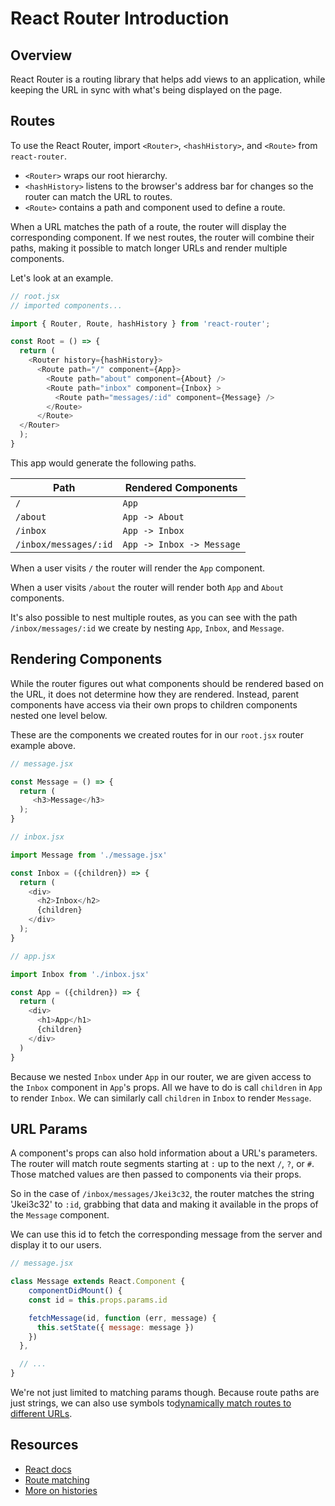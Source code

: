 # React Router Introduction

## Overview

React Router is a routing library that helps add views to an application, while
keeping the URL in sync with what's being displayed on the page.

## Routes

To use the React Router, import `<Router>`, `<hashHistory>`, and `<Route>` from `react-router`.

* `<Router>` wraps our root hierarchy.
* `<hashHistory>` listens to the browser's address bar for changes so the router
can match the URL to routes.
* `<Route>` contains a path and component used to define a route.

When a URL matches the path of a route, the router will display the corresponding
component. If we nest routes, the router will combine their paths, making it
possible to match longer URLs and render multiple components.

Let's look at an example.

```js
// root.jsx
// imported components...

import { Router, Route, hashHistory } from 'react-router';

const Root = () => {
  return (
    <Router history={hashHistory}>
      <Route path="/" component={App}>
        <Route path="about" component={About} />
        <Route path="inbox" component={Inbox} >
          <Route path="messages/:id" component={Message} />
        </Route>
      </Route>
  </Router>
  );
}
```

This app would generate the following paths.

Path                    | Rendered Components
------------------------|-----------
`/`                     | `App`
`/about`                | `App -> About`
`/inbox`                | `App -> Inbox`
`/inbox/messages/:id`   | `App -> Inbox -> Message`

When a user visits `/` the router will render the `App` component.

When a user visits `/about` the router will render both `App` and `About` components.

It's also possible to nest multiple routes, as you can see with the path
`/inbox/messages/:id` we create by nesting `App`, `Inbox`, and `Message`.

## Rendering Components

While the router figures out what components should be rendered based on the URL,
it does not determine how they are rendered. Instead, parent components have access
via their own props to children components nested one level below.

These are the components we created routes for in our `root.jsx` router example above.

```js
// message.jsx

const Message = () => {
  return (
     <h3>Message</h3>
  );
}

// inbox.jsx

import Message from './message.jsx'

const Inbox = ({children}) => {
  return (
    <div>
      <h2>Inbox</h2>
      {children}
    </div>
  );
}

// app.jsx

import Inbox from './inbox.jsx'

const App = ({children}) => {
  return (
    <div>
      <h1>App</h1>
      {children}
    </div>
  )
}
```
Because we nested `Inbox` under `App` in our router, we are given access to the
`Inbox` component in `App`'s props. All we have to do is call `children` in
`App` to render `Inbox`. We can similarly call `children` in `Inbox` to
render `Message`.

## URL Params

A component's props can also hold information about a URL's parameters.
The router will match route segments starting at `:` up to the next `/`, `?`,
or `#`. Those matched values are then passed to components via their props.

So in the case of `/inbox/messages/Jkei3c32`, the router matches the string
'Jkei3c32' to `:id`, grabbing that data and making it available in the props
of the `Message` component.

We can use this id to fetch the corresponding message from the server and
display it to our users.

```js
// message.jsx

class Message extends React.Component {
    componentDidMount() {
    const id = this.props.params.id

    fetchMessage(id, function (err, message) {
      this.setState({ message: message })
    })
  },

  // ...
}
```

We're not just limited to matching params though. Because route paths are just
strings, we can also use symbols to[dynamically match routes to different URLs](https://github.com/ReactTraining/react-router/blob/master/docs/guides/RouteMatching.md#path-syntax).

## Resources

* [React docs](https://github.com/ReactTraining/react-router/)
* [Route matching](https://github.com/ReactTraining/react-router/blob/master/docs/guides/RouteMatching.md)
* [More on histories](https://github.com/ReactTraining/react-router/blob/master/docs/guides/Histories.md#hashhistory)
